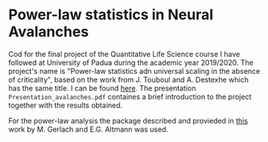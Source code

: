# Power-law statistics in Neural Avalanches

Cod for the final project of the Quantitative Life Science course I have followed at University of Padua during the academic year 2019/2020.
The project's name is "Power-law statistics adn universal scaling in the absence of criticality", based on the work from J. Touboul and A. Destexhe which has the same title. I can be found [here](https://arxiv.org/abs/1503.08033).
The presentation `Presentation_avalanches.pdf` containes a brief introduction to the project together with the results obtained.

For the power-law analysis the package described and provieded in [this](https://arxiv.org/abs/1904.11624) work by M. Gerlach and E.G. Altmann was used.
